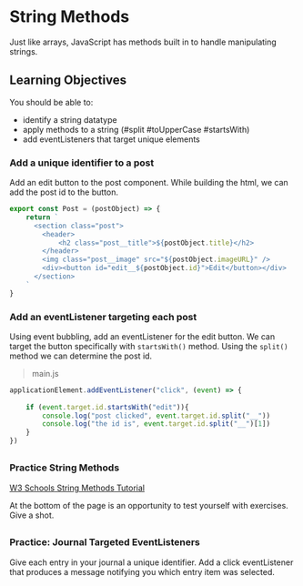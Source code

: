 # String Methods

Just like arrays, JavaScript has methods built in to handle manipulating strings.

## Learning Objectives
You should be able to:

* identify a string datatype
* apply methods to a string (#split #toUpperCase #startsWith)
* add eventListeners that target unique elements

### Add a unique identifier to a post

Add an edit button to the post component. While building the html, we can add the post id to the button. 

```js
export const Post = (postObject) => {
    return `
      <section class="post">
        <header>
            <h2 class="post__title">${postObject.title}</h2>
        </header>
        <img class="post__image" src="${postObject.imageURL}" />
        <div><button id="edit__${postObject.id}">Edit</button></div>
      </section>
    `
}

```

### Add an eventListener targeting each post
Using event bubbling, add an eventListener for the edit button. We can target the button specifically with `startsWith()` method. Using the `split()` method we can determine the post id.

> main.js
```js
applicationElement.addEventListener("click", (event) => {
	
	if (event.target.id.startsWith("edit")){
		console.log("post clicked", event.target.id.split("__"))
		console.log("the id is", event.target.id.split("__")[1])
	}
})

```


## <h3 id="Giffy-Practice">Practice String Methods</h3>
[W3 Schools String Methods Tutorial](https://www.w3schools.com/js/js_string_methods.asp)

At the bottom of the page is an opportunity to test yourself with exercises. Give a shot.

## <h3 id="DJ-Practice">Practice: Journal Targeted EventListeners</h3>
Give each entry in your journal a unique identifier. Add a click eventListener that produces a message notifying you which entry item was selected. 
